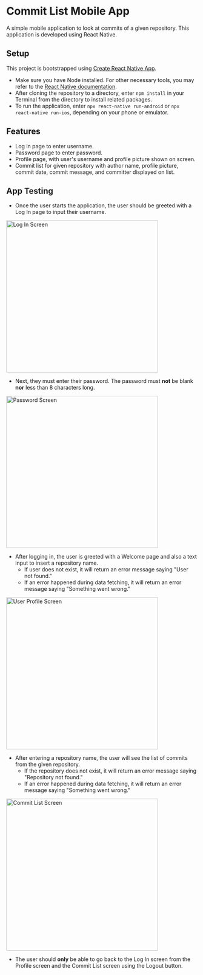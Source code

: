 # Commit List Mobile App
A simple mobile application to look at commits of a given repository. This application is developed using React Native.

## Setup
This project is bootstrapped using [Create React Native App](https://github.com/react-community/create-react-native-app).

- Make sure you have Node installed. For other necessary tools, you may refer to the [React Native documentation](https://reactnative.dev/docs/environment-setup).
- After cloning the repository to a directory, enter `npm install` in your Terminal from the directory to install related packages.
- To run the application, enter `npx react-native run-android` or `npx react-native run-ios`, depending on your phone or emulator.

## Features
- Log in page to enter username.
- Password page to enter password.
- Profile page, with user's username and profile picture shown on screen.
- Commit list for given repository with author name, profile picture, commit date, commit message, and committer displayed on list.

## App Testing
- Once the user starts the application, the user should be greeted with a Log In page to input their username.

<img src="https://i.imgur.com/9OacxWo.jpg" alt="Log In Screen" width="400">

- Next, they must enter their password. The password must **not** be blank **nor** less than 8 characters long.

<img src="https://i.imgur.com/atgPq89.jpg" alt="Password Screen" width="400">

- After logging in, the user is greeted with a Welcome page and also a text input to insert a repository name.
    - If user does not exist, it will return an error message saying "User not found."
    - If an error happened during data fetching, it will return an error message saying "Something went wrong."

<img src="https://i.imgur.com/VzErElr.jpg" alt="User Profile Screen" width="400">

- After entering a repository name, the user will see the list of commits from the given repository.
    - If the repository does not exist, it will return an error message saying "Repository not found."
    - If an error happened during data fetching, it will return an error message saying "Something went wrong."

<img src="https://i.imgur.com/UlPfMG3.jpg" alt="Commit List Screen" width="400">

- The user should **only** be able to go back to the Log In screen from the Profile screen and the Commit List screen using the Logout button.
